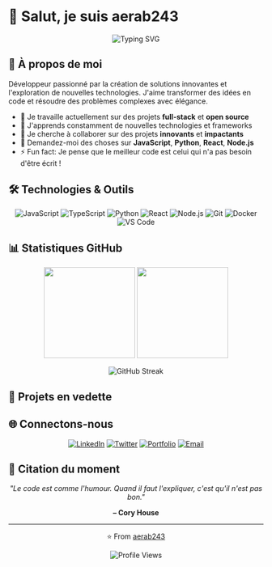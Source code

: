 # 👋 Salut, je suis aerab243

<div align="center">

![Typing SVG](https://readme-typing-svg.herokuapp.com?font=Fira+Code&pause=1000&color=2196F3&center=true&vCenter=true&width=435&lines=Développeur+Full+Stack;Passionné+de+Tech;Toujours+en+apprentissage;Welcome+to+my+GitHub!)

</div>

## 🚀 À propos de moi

Développeur passionné par la création de solutions innovantes et l'exploration de nouvelles technologies. J'aime transformer des idées en code et résoudre des problèmes complexes avec élégance.

- 🔭 Je travaille actuellement sur des projets **full-stack** et **open source**
- 🌱 J'apprends constamment de nouvelles technologies et frameworks
- 👯 Je cherche à collaborer sur des projets **innovants** et **impactants**
- 💬 Demandez-moi des choses sur **JavaScript**, **Python**, **React**, **Node.js**
- ⚡ Fun fact: Je pense que le meilleur code est celui qui n'a pas besoin d'être écrit !

## 🛠️ Technologies & Outils

<div align="center">

![JavaScript](https://img.shields.io/badge/-JavaScript-F7DF1E?style=for-the-badge&logo=javascript&logoColor=black)
![TypeScript](https://img.shields.io/badge/-TypeScript-3178C6?style=for-the-badge&logo=typescript&logoColor=white)
![Python](https://img.shields.io/badge/-Python-3776AB?style=for-the-badge&logo=python&logoColor=white)
![React](https://img.shields.io/badge/-React-61DAFB?style=for-the-badge&logo=react&logoColor=black)
![Node.js](https://img.shields.io/badge/-Node.js-339933?style=for-the-badge&logo=node.js&logoColor=white)
![Git](https://img.shields.io/badge/-Git-F05032?style=for-the-badge&logo=git&logoColor=white)
![Docker](https://img.shields.io/badge/-Docker-2496ED?style=for-the-badge&logo=docker&logoColor=white)
![VS Code](https://img.shields.io/badge/-VS%20Code-007ACC?style=for-the-badge&logo=visual-studio-code&logoColor=white)

</div>

## 📊 Statistiques GitHub

<div align="center">

<img height="180em" src="https://github-readme-stats.vercel.app/api?username=aerab243&show_icons=true&theme=tokyonight&include_all_commits=true&count_private=true"/>
<img height="180em" src="https://github-readme-stats.vercel.app/api/top-langs/?username=aerab243&layout=compact&langs_count=8&theme=tokyonight"/>

</div>

<div align="center">

![GitHub Streak](https://github-readme-streak-stats.herokuapp.com/?user=aerab243&theme=tokyonight)

</div>

## 🎯 Projets en vedette

<!-- Vous pouvez épingler vos meilleurs repositories et ils apparaîtront automatiquement -->

## 🌐 Connectons-nous

<div align="center">

[![LinkedIn](https://img.shields.io/badge/-LinkedIn-0077B5?style=for-the-badge&logo=linkedin&logoColor=white)](https://www.linkedin.com/in/aerab243)
[![Twitter](https://img.shields.io/badge/-Twitter-1DA1F2?style=for-the-badge&logo=twitter&logoColor=white)](https://twitter.com/aerab243)
[![Portfolio](https://img.shields.io/badge/-Portfolio-FF5722?style=for-the-badge&logo=google-chrome&logoColor=white)](https://aerab243.github.io)
[![Email](https://img.shields.io/badge/-Email-D14836?style=for-the-badge&logo=gmail&logoColor=white)](mailto:votre.email@example.com)

</div>

## 💭 Citation du moment

<div align="center">

*"Le code est comme l'humour. Quand il faut l'expliquer, c'est qu'il n'est pas bon."*

**– Cory House**

</div>

---

<div align="center">

⭐️ From [aerab243](https://github.com/aerab243)

![Profile Views](https://komarev.com/ghpvc/?username=aerab243&color=brightgreen&style=flat-square)

</div>
